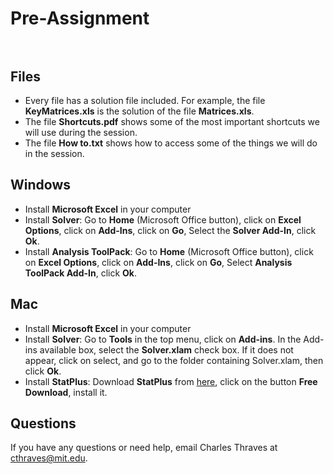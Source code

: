 # Pre-Assignment <br /> <br />

## Files
* Every file has a solution file included. For example, the file **KeyMatrices.xls** is the solution of the file **Matrices.xls**.
* The file **Shortcuts.pdf** shows some of the most important shortcuts we will use during the session.
* The file **How to.txt** shows how to access some of the things we will do in the session.

## Windows <br />
* Install **Microsoft Excel** in your computer <br />
* Install **Solver**: Go to **Home** (Microsoft Office button), click on **Excel Options**, click on **Add-Ins**, click on **Go**, Select the **Solver Add-In**, click **Ok**. <br />
* Install **Analysis ToolPack**: Go to **Home** (Microsoft Office button), click on **Excel Options**, click on **Add-Ins**, click on **Go**, Select **Analysis ToolPack Add-In**, click **Ok**. <br />


## Mac <br />
* Install **Microsoft Excel** in your computer <br />
* Install **Solver**:  Go to **Tools** in the top menu, click on **Add-ins**. In the Add-ins available box, select the **Solver.xlam** check box. If it does not appear, click on select, and go to the folder containing Solver.xlam, then click **Ok**. <br />
* Install **StatPlus**: Download **StatPlus** from [here](http://www.analystsoft.com/en/products/statplusmacle/), click on the button **Free Download**, install it. <br />

## Questions <br />
If you have any questions or need help, email Charles Thraves at cthraves@mit.edu.
